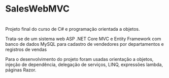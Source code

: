 # SalesWebMVC <h1>

Projeto final do curso de C# e programação orientada a objetos.

Trata-se de um sistema web ASP .NET Core MVC e Entity Framework com banco de dados MySQL para cadastro de vendedores por departamentos e registros de vendas

Para o desenvolvimento do projeto foram usadas orientação a objetos, injeção de dependência, delegação de serviços, LINQ, expressões lambda, páginas Razor.
